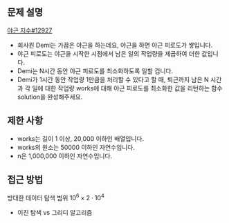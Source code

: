 ## 문제 설명
[야근 지수#12927](https://school.programmers.co.kr/learn/courses/30/lessons/12927)  
- 회사원 Demi는 가끔은 야근을 하는데요, 야근을 하면 야근 피로도가 쌓입니다.
- 야근 피로도는 야근을 시작한 시점에서 남은 일의 작업량을 제곱하여 더한 값입니다.
- Demi는 N시간 동안 야근 피로도를 최소화하도록 일할 겁니다.
- Demi가 1시간 동안 작업량 1만큼을 처리할 수 있다고 할 때, 퇴근까지 남은 N 시간과 각 일에 대한 작업량 works에 대해 야근 피로도를 최소화한 값을 리턴하는 함수 solution을 완성해주세요.

## 제한 사항
- works는 길이 1 이상, 20,000 이하인 배열입니다.
- works의 원소는 50000 이하인 자연수입니다.
- n은 1,000,000 이하인 자연수입니다.

## 접근 방법
방대한 데이터 탐색 범위 $10^6 \times 2·10^4$
- 이진 탐색 vs 그리디 알고리즘
